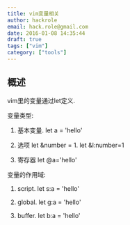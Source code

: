 ```yaml
---
title: vim变量相关
author: hackrole
email: hack.role@gmail.com
date: 2016-01-08 14:35:44
draft: true
tags: ["vim"]
category: ["tools"]
---
```





概述
----

vim里的变量通过let定义.

变量类型:

1) 基本变量. let a = 'hello'

2) 选项 let &number = 1. let &l:number=1

3) 寄存器 let @a='hello'


变量的作用域:

1) script. let s:a = 'hello'

2) global. let g:a = 'hello'

3) buffer. let b:a = 'hello'

